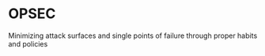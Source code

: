 # OPSEC
Minimizing attack surfaces and single points of failure through proper habits and policies
 
